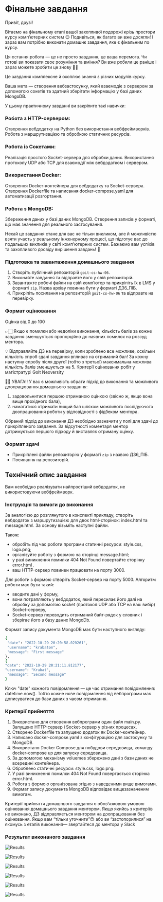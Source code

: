 # Фінальне завдання

Привіт, друзі!

Вітаємо на фінальному етапі вашої захопливої подорожі крізь простори курсу
комп’ютерних систем 😉 Подивіться, як багато ви вже досягли! І зараз вам
потрібно виконати домашнє завдання, яке є фінальним по курсу.

Ця остання робота — це не просто завдання, це ваша перемога. Чи готові ви
показати своє розуміння та вміння? Ви вже робили це раніше і зараз можете
зробити це знову 💪🏼

Це завдання комплексне й охоплює знання з різних модулів курсу.

Ваша мета — створення вебзастосунку, який взаємодіє з сервером за допомогою
сокетів та здатний зберігати інформацію у базі даних MongoDB.

У цьому практичному завданні ви закріпите такі навички:

### Робота з HTTP-сервером:

Створення вебдодатку на Python без використання вебфреймворків. Робота з
маршрутизацією та обробкою статичних ресурсів.

### Робота із Сокетами:

Реалізація простого Socket-сервера для обробки даних. Використання протоколу UDP
або TCP для взаємодії між вебдодатком і сервером.

### Використання Docker:

Створення Docker-контейнера для вебдодатку та Socket-сервера. Створення
Dockerfile та написання docker-compose.yaml для автоматизації розгортання.

### Робота з MongoDB:

Збереження даних у базі даних MongoDB. Створення записів у форматі, що має
значення для реального застосування.

Нехай це завдання стане для вас не тільки викликом, але й можливістю взяти
участь у реальному інженерному процесі, що підготує вас до подальших викликів у
світі комп'ютерних систем. Бажаємо вам успіхів та захопливого досвіду вирішення
завдань! 🎢

### Підготовка та завантаження домашнього завдання

1. Створіть публічний репозиторій `goit-cs-hw-06`.
2. Виконайте завдання та відправте його у свій репозиторій.
3. Завантажте робочі файли на свій комп’ютер та прикріпіть їх в LMS у форматі
   `zip`. Назва архіву повинна бути у форматі ДЗ6_ПІБ.
4. Прикріпіть посилання на репозиторій `goit-cs-hw-06` та відправте на
   перевірку.

### Формат оцінювання

Оцінка від 0 до 100

👉🏻 Якщо є помилки або недоліки виконання, кількість балів за кожне завдання
зменшується пропорційно до наявних помилок на розсуд ментора.

💡 Відправляйте ДЗ на перевірку, коли зроблено все можливе, оскільки кількість
спроб здачі завдання впливає на отриманий бал! За кожну наступну спробу після
другої (тобто з третьої) максимальна можлива кількість балів зменшується на 5.
Критерії оцінювання робіт у магістратурі GoIt Neoversity

☝🏻 УВАГА!! У вас є можливість обрати підхід до виконання та можливого
доопрацювання домашнього завдання:

1. задовольнитися першою отриманою оцінкою (звісно ж, якщо вона вище прохідного
   бала),
2. намагатися отримати вищий бал шляхом можливого послідуючого доопрацювання
   роботи у відповідності з фідбеком ментора.

Обраний підхід до виконання ДЗ необхідно зазначити у полі для здачі до
прикріпленого завдання. За відсутності коментаря ментор дотримується першого
підходу й виставляє отриману оцінку.

### Формат здачі

- Прикріплені файли репозиторію у форматі `zip` з назвою ДЗ6_ПІБ.
- Посилання на репозиторій.

## Технічний опис завдання

Вам необхідно реалізувати найпростіший вебдодаток, не використовуючи
вебфреймворк.

### Інструкція та вимоги до виконання

За аналогією до розглянутого в конспекті прикладу, створіть вебдодаток з
маршрутизацією для двох html-сторінок: index.html та message.html. За основу
візьміть наступні файли.

Також:

- обробіть під час роботи програми статичні ресурси: style.css, logo.png;
- організуйте роботу з формою на сторінці message.html;
- у разі виникнення помилки 404 Not Found повертайте сторінку error.html .
- ваш HTTP-сервер повинен працювати на порту 3000.

Для роботи з формою створіть Socket-сервер на порту 5000. Алгоритм роботи має
бути такий:

- вводите дані у форму,
- вони потрапляють у вебдодаток, який пересилає його далі на обробку за
  допомогою socket (протокол UDP або TCP на ваш вибір) Socket-серверу,
- Socket-сервер переводить отриманий байт-рядок у словник і зберігає його в базу
  даних MongoDb.

Формат запису документа MongoDB має бути наступного вигляду:

```bash
{
 "date": "2022-10-29 20:20:58.020261",
 "username": "krabaton",
 "message": "First message"
},
{
"date": "2022-10-29 20:21:11.812177",
"username": "Krabat",
 "message": "Second message"
}
```

Ключ "date" кожного повідомлення — це час отримання повідомлення:
datetime.now(). Тобто кожне нове повідомлення від вебпрограми має дописуватися
до бази даних з часом отримання.

### Критерії прийняття

1. Використано для створення вебпрограми один файл main.py. Запущено HTTP-сервер
   і Socket-сервер у різних процесах.
2. Створено Dockerfile та запущено додаток як Docker-контейнер.
3. Написано docker-compose.yaml з конфігурацією для застосунку та MongoDB.
4. Використано Docker Compose для побудови середовища, команду docker-compose up
   для запуску середовища.
5. За допомогою механізму voluemes збережено дані з бази даних не всередині
   контейнера.
6. Оброблено статичні ресурси: style.css, logo.png.
7. У разі виникнення помилки 404 Not Found повертається сторінка error.html.
8. Робота з формою організована згідно з наведеними вище вимогами.
9. Формат запису документа MongoDB відповідає вищезазначеним вимогам.

Критерії прийняття домашнього завдання є обов’язковою умовою оцінювання
домашнього завдання ментором. Якщо якийсь з критеріїв не виконано, ДЗ
відправляється ментором на доопрацювання без оцінювання. Якщо вам “тільки
уточнити”😉 або ви “застопорилися” на якомусь з етапів виконання— звертайтеся до
ментора у Slack

### Результат виконаного завдання

![Results](./print_screens/print_screen_01.png)

![Results](./print_screens/print_screen_02.png)

![Results](./print_screens/print_screen_03.png)

![Results](./print_screens/print_screen_04.png)

![Results](./print_screens/print_screen_05.png)

![Results](./print_screens/print_screen_06.png)
